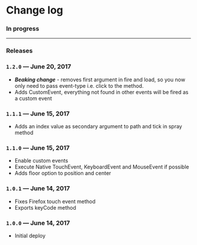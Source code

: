 # Change log

### In progress

---

### Releases

### `1.2.0` — June 20, 2017

- ***Beaking change*** - removes first argument in fire and load, so you now only need to pass event-type i.e. click to the method.
- Adds CustomEvent, everything not found in other events will be fired as a custom event

### `1.1.1` — June 15, 2017

- Adds an index value as secondary argument to path and tick in spray method

### `1.1.0` — June 15, 2017

- Enable custom events
- Execute Native TouchEvent, KeyboardEvent and MouseEvent if possible
- Adds floor option to position and center

### `1.0.1` — June 14, 2017

- Fixes Firefox touch event method
- Exports keyCode method

### `1.0.0` — June 14, 2017

- Initial deploy
